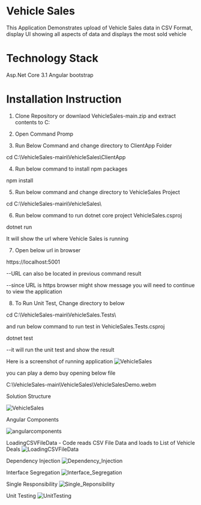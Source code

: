 # Vehicle Sales

This Application Demonstrates upload of Vehicle Sales data in CSV Format, display UI showing all aspects of data and displays the most sold vehicle

# Technology Stack

Asp.Net Core 3.1
Angular
bootstrap

# Installation Instruction

1. Clone Repository or downlaod VehicleSales-main.zip and extract contents to C:

2. Open Command Promp

3. Run Below Command and change directory to ClientApp Folder

cd C:\VehicleSales-main\VehicleSales\ClientApp

4. Run below command to install npm packages

npm install

5. Run below command and change directory to VehicleSales Project

cd C:\VehicleSales-main\VehicleSales\

6. Run below command to run dotnet core project VehicleSales.csproj

dotnet run

It will show the url where Vehicle Sales is running

7. Open below url in browser

https://localhost:5001

--URL can also be located in previous command result

--since URL is https browser might show message you will need to continue to view the application

8. To Run Unit Test, Change directory to below

cd C:\VehicleSales-main\VehicleSales.Tests\

and run below command to run test in VehicleSales.Tests.csproj

dotnet test 

--it will run the unit test and show the result

Here is a screenshot of running application
![VehicleSales](https://github.com/maysh15/VehicleSales/blob/main/Demo/VehicleSales.JPG)

you can play a demo buy opening below file

C:\VehicleSales-main\VehicleSales\VehicleSalesDemo.webm

Solution Structure

![VehicleSales](https://github.com/maysh15/VehicleSales/blob/main/Demo/SolutionStructure.JPG)

Angular Components

![angularcomponents](https://github.com/maysh15/VehicleSales/blob/main/Demo/angularcomponents.JPG)

LoadingCSVFileData - Code reads CSV File Data and loads to List of Vehicle Deals
![LoadingCSVFileData](https://github.com/maysh15/VehicleSales/blob/main/Demo/LoadingCSVFileData.JPG)

Dependency Injection
![Dependency_Injection](https://github.com/maysh15/VehicleSales/blob/main/Demo/Dependency_Injection.JPG)

Interface Segregation
![Interface_Segregation](https://github.com/maysh15/VehicleSales/blob/main/Demo/Interface_Segregation.JPG)

Single Responsibility
![Single_Reponsibility](https://github.com/maysh15/VehicleSales/blob/main/Demo/Single_Reponsibility.JPG)

Unit Testing
![UnitTesting](https://github.com/maysh15/VehicleSales/blob/main/Demo/UnitTesting.JPG)

